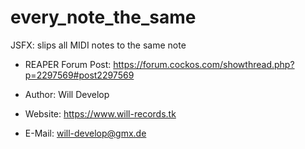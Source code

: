 # every_note_the_same
JSFX: slips all MIDI notes to the same note

- REAPER Forum Post: https://forum.cockos.com/showthread.php?p=2297569#post2297569

- Author: Will Develop 
- Website: https://www.will-records.tk
- E-Mail: will-develop@gmx.de
